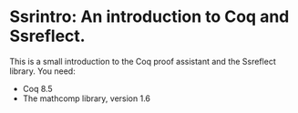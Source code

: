 # Ssrintro: An introduction to Coq and Ssreflect.

This is a small introduction to the Coq proof assistant and the
Ssreflect library.  You need:

- Coq 8.5
- The mathcomp library, version 1.6
